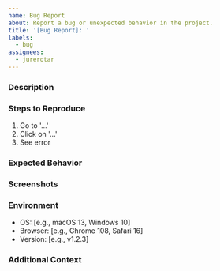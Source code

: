 ```yaml
---
name: Bug Report
about: Report a bug or unexpected behavior in the project.
title: '[Bug Report]: '
labels:
  - bug
assignees:
  - jurerotar
---
```


### Description

<!-- A clear and concise description of what the bug is. -->

### Steps to Reproduce

1. Go to '...'
2. Click on '...'
3. See error

### Expected Behavior

<!-- A clear and concise description of what you expected to happen. -->

### Screenshots

<!-- If applicable, add screenshots to help explain your problem. -->

### Environment

- OS: [e.g., macOS 13, Windows 10]
- Browser: [e.g., Chrome 108, Safari 16]
- Version: [e.g., v1.2.3]

### Additional Context

<!-- Add any other context about the problem here. -->
